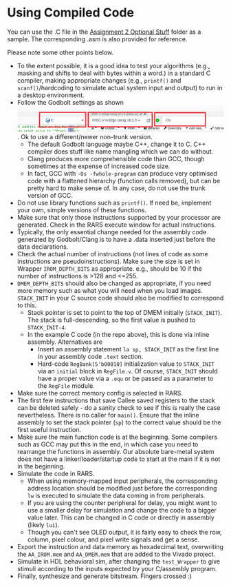 # Using Compiled Code

You can use the .C file in the [Assignment 2 Optional Stuff](https://github.com/NUS-CG3207/labs/tree/main/docs/code_templates/Asst_02/Optional_Stuff) folder as a sample. The corresponding .asm is also provided for reference.  

Please note some other points below.

* To the extent possible, it is a good idea to test your algorithms (e.g., masking and shifts to deal with bytes within a word.) in a standard C compiler, making appropriate changes (e.g., `printf()` and `scanf()`/hardcoding to simulate actual system input and output) to run in a desktop environment.
* Follow the Godbolt settings as shown![Settings](godbolt.png). Ok to use a different/newer non-trunk version.
  * The default Godbolt language maybe C++, change it to C. C++ compiler does stuff like name mangling which we can do without.
  * Clang produces more comprehensible code than GCC, though sometimes at the expense of increased code size.
  * In fact, GCC with `-Os -fwhole-program` can produce very optimised code with a flattened hierarchy (function calls removed), but can be pretty hard to make sense of. In any case, do not use the trunk version of GCC.
* Do not use library functions such as `printf()`. If need be, implement your own, simple versions of these functions.
* Make sure that only those instructions supported by your processor are generated. Check in the RARS execute window for actual instructions.
* Typically, the only essential change needed for the assembly code generated by Godbolt/Clang is to have a .data inserted just before the data declarations.
* Check the actual number of instructions (not lines of code as some instructions are pseudoinstructions). Make sure the size is set in Wrapper `IROM_DEPTH_BITS` as appropriate. e.g., should be 10 if the number of instructions is >128 and <=255.
* `DMEM_DEPTH_BITS` should also be changed as appropriate, if you need more memory such as what you will need when you load images. `STACK_INIT` in your C source code should also be modified to correspond to this.
  * Stack pointer is set to point to the top of DMEM initially (`STACK_INIT`). The stack is full-descending, so the first value is pushed to `STACK_INIT-4`.
  * In the example C code (in the repo above), this is done via inline assembly. Alternatives are
    * Insert an assembly statement `la sp, STACK_INIT` as the first line in your assembly code `.text` section.
    * Hard-code `RegBank[5'b00010]` initialization value to `STACK_INIT` via an `initial` block in `RegFile.v`. Of course, `STACK_INIT` should have a proper value via a `.equ` or be passed as a parameter to the `RegFile` module.
* Make sure the correct memory config is selected in RARS.
* The first few instructions that save Callee saved registers to the stack can be deleted safely - do a sanity check to see if this is really the case nevertheless. There is no caller for `main()`. Ensure that the inline assembly to set the stack pointer (`sp`) to the correct value should be the first useful instruction.
* Make sure the main function code is at the beginning. Some compilers such as GCC may put this in the end, in which case you need to rearrange the functions in assembly. Our absolute bare-metal system does not have a linker/loader/startup code to start at the main if it is not in the beginning.
* Simulate the code in RARS.
  * When using memory-mapped input peripherals, the corresponding address location should be modified just before the corresponding `lw` is executed to simulate the data coming in from peripherals.
  * If you are using the counter peripheral for delay, you might want to use a smaller delay for simulation and change the code to a bigger value later. This can be changed in C code or directly in assembly (likely `lui`).
  * Though you can't see OLED output, it is fairly easy to check the row, column, pixel colour, and pixel write signals and get a sense.
* Export the instruction and data memory as hexadecimal text, overwriting the `AA_IROM.mem` and `AA_DMEM.mem` that are added to the Vivado project.
* Simulate in HDL behavioral sim, after changing the `test_Wrapper` to give stimuli according to the inputs expected by your C/assembly program.
* Finally, synthesize and generate bitstream. Fingers crossed :)
